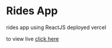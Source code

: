 # Rides App

rides app using ReactJS
deployed vercel

to view live
[click here](https://ednova-raisanjmr-gmailcom.vercel.app/)
